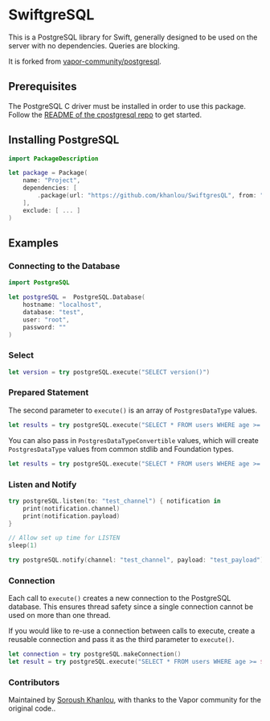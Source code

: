 
# SwiftgreSQL

This is a PostgreSQL library for Swift, generally designed to be used on the server with no dependencies. Queries are blocking.

It is forked from [vapor-community/postgresql](https://github.com/vapor-community/postgresql).

## Prerequisites

The PostgreSQL C driver must be installed in order to use this package. Follow the [README of the cpostgresql repo](https://github.com/vapor-community/cpostgresql/blob/master/README.md) to get started.

## Installing PostgreSQL

```swift
import PackageDescription

let package = Package(
    name: "Project",
    dependencies: [
        .package(url: "https://github.com/khanlou/SwiftgresQL", from: "0.1.0"),
    ],
    exclude: [ ... ]
)
```

## Examples

### Connecting to the Database

```swift
import PostgreSQL

let postgreSQL =  PostgreSQL.Database(
    hostname: "localhost",
    database: "test",
    user: "root",
    password: ""
)
```

### Select

```swift
let version = try postgreSQL.execute("SELECT version()")
```

### Prepared Statement

The second parameter to `execute()` is an array of `PostgresDataType` values.

```swift
let results = try postgreSQL.execute("SELECT * FROM users WHERE age >= $1", values: [.int(21)])
```

You can also pass in `PostgresDataTypeConvertible` values, which will create `PostgresDataType` values from common stdlib and Foundation types.

```swift
let results = try postgreSQL.execute("SELECT * FROM users WHERE age >= $1", [21])
```

### Listen and Notify

```swift
try postgreSQL.listen(to: "test_channel") { notification in
    print(notification.channel)
    print(notification.payload)
}

// Allow set up time for LISTEN
sleep(1)

try postgreSQL.notify(channel: "test_channel", payload: "test_payload")

```

### Connection

Each call to `execute()` creates a new connection to the PostgreSQL database. This ensures thread safety since a single connection cannot be used on more than one thread.

If you would like to re-use a connection between calls to execute, create a reusable connection and pass it as the third parameter to `execute()`.

```swift
let connection = try postgreSQL.makeConnection()
let result = try postgreSQL.execute("SELECT * FROM users WHERE age >= $1", [.int(21)]), connection)
```

### Contributors

Maintained by [Soroush Khanlou](https://github.com/khanlou), with thanks to the Vapor community for the original code..

